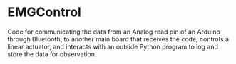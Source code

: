 # EMGControl
Code for communicating the data from an Analog read pin of an Arduino through Bluetooth, to another main board that receives the code, controls a linear actuator, and interacts with an outside Python program to log and store the data for observation.

